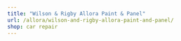 ```yaml
---
title: "Wilson & Rigby Allora Paint & Panel"
url: /allora/wilson-and-rigby-allora-paint-and-panel/
shop: car repair
---
```

